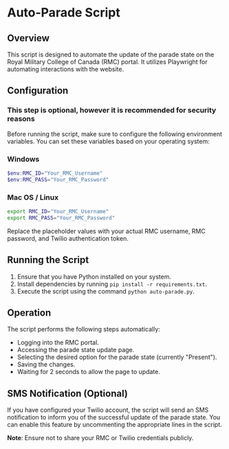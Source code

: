 # Auto-Parade Script

## Overview

This script is designed to automate the update of the parade state on the Royal Military College of Canada (RMC) portal. It utilizes Playwright for automating interactions with the website.

## Configuration
### This step is optional, however it is recommended for security reasons
Before running the script, make sure to configure the following environment variables. You can set these variables based on your operating system:

### Windows

```powershell
$env:RMC_ID="Your_RMC_Username"
$env:RMC_PASS="Your_RMC_Password"
```
### Mac OS / Linux
```bash
export RMC_ID="Your_RMC_Username"
export RMC_PASS="Your_RMC_Password"
```

Replace the placeholder values with your actual RMC username, RMC password, and Twilio authentication token.

## Running the Script
1. Ensure that you have Python installed on your system.
2. Install dependencies by running `pip install -r requirements.txt`.
3. Execute the script using the command `python auto-parade.py`.

## Operation
The script performs the following steps automatically:
- Logging into the RMC portal.
- Accessing the parade state update page.
- Selecting the desired option for the parade state (currently "Present").
- Saving the changes.
- Waiting for 2 seconds to allow the page to update.

## SMS Notification (Optional)
If you have configured your Twilio account, the script will send an SMS notification to inform you of the successful update of the parade state. You can enable this feature by uncommenting the appropriate lines in the script.

**Note**: Ensure not to share your RMC or Twilio credentials publicly.
